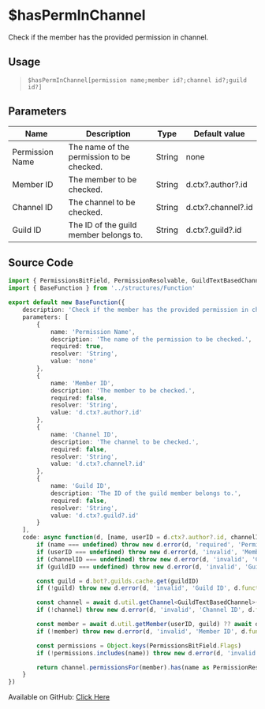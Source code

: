 # $hasPermInChannel
Check if the member has the provided permission in channel.
## Usage
> `$hasPermInChannel[permission name;member id?;channel id?;guild id?]`
## Parameters
|      Name       |                Description                |  Type  |   Default value    |
|-----------------|-------------------------------------------|--------|--------------------|
| Permission Name | The name of the permission to be checked. | String | none               |
| Member ID       | The member to be checked.                 | String | d.ctx?.author?.id  |
| Channel ID      | The channel to be checked.                | String | d.ctx?.channel?.id |
| Guild ID        | The ID of the guild member belongs to.    | String | d.ctx?.guild?.id   |

## Source Code
```ts
import { PermissionsBitField, PermissionResolvable, GuildTextBasedChannel } from 'discord.js'
import { BaseFunction } from '../structures/Function'

export default new BaseFunction({
    description: 'Check if the member has the provided permission in channel.',
    parameters: [
        {
            name: 'Permission Name',
            description: 'The name of the permission to be checked.',
            required: true,
            resolver: 'String',
            value: 'none'
        },
        {
            name: 'Member ID',
            description: 'The member to be checked.',
            required: false,
            resolver: 'String',
            value: 'd.ctx?.author?.id'
        },
        {
            name: 'Channel ID',
            description: 'The channel to be checked.',
            required: false,
            resolver: 'String',
            value: 'd.ctx?.channel?.id'
        },
        {
            name: 'Guild ID',
            description: 'The ID of the guild member belongs to.',
            required: false,
            resolver: 'String',
            value: 'd.ctx?.guild?.id'
        }
    ],
    code: async function(d, [name, userID = d.ctx?.author?.id, channelID = d.ctx?.channel?.id, guildID = d.ctx?.guild?.id]) {
        if (name === undefined) throw new d.error(d, 'required', 'Permission Name', d.function?.name!)
        if (userID === undefined) throw new d.error(d, 'invalid', 'Member ID', d.function?.name!)
        if (channelID === undefined) throw new d.error(d, 'invalid', 'Channel ID', d.function?.name!)
        if (guildID === undefined) throw new d.error(d, 'invalid', 'Guild ID', d.function?.name!)

        const guild = d.bot?.guilds.cache.get(guildID)
        if (!guild) throw new d.error(d, 'invalid', 'Guild ID', d.function?.name!)

        const channel = await d.util.getChannel<GuildTextBasedChannel>(channelID, guild)
        if (!channel) throw new d.error(d, 'invalid', 'Channel ID', d.function?.name!)

        const member = await d.util.getMember(userID, guild) ?? await d.util.getRole(userID, guild)
        if (!member) throw new d.error(d, 'invalid', 'Member ID', d.function?.name!)

        const permissions = Object.keys(PermissionsBitField.Flags)
        if (!permissions.includes(name)) throw new d.error(d, 'invalid', 'Permission Name', d.function?.name!)

        return channel.permissionsFor(member).has(name as PermissionResolvable)
    }
})
```
Available on GitHub: [Click Here](https://github.com/Cyberghxst/bdjs/blob/v1/src/functions/hasPermInChannel.ts)